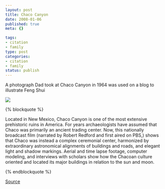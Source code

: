 ```yaml
--- 
layout: post
title: Chaco Canyon
date: 2008-01-06
published: true
meta: {}

tags: 
- citation
- family
type: post
categories: 
- citation
- family
status: publish
---
```



A photograph Dad took at Chaco Canyon in 1964 was used on a blog to illustrate Feng Shui

  

![](http://media.eick.us/2011/05/2111896308_75a89690da_o.gif) 

  {% blockquote %}   

Located in New Mexico, Chaco Canyon is one of the most extensive prehistoric ruins in America. For years archaeologists have assumed that Chaco was primarily an ancient trading center. Now, this nationally broadcast film (narrated by Robert Redford and first aired on PBS,) shows that Chaco was instead a complex ceremonial center, harmonized by extraordinary astronomical alignments of buildings and roads, and elegant light and shadow markings. Aerial and time lapse footage, computer modeling, and interviews with scholars show how the Chacoan culture oriented and located its major buildings in relation to the sun and moon.

 {% endblockquote %}  

[Source](http://bartonpondfengshui.com/p/17/)

